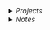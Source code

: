 <details>
<summary><i>Projects</i></summary>

<br>

| <i>Repository</i> | <i>Description</i> |
|--------------------|--------------------|
| <i>[Architectural Optimisation](https://github.com/jepeake/Architectural-Optimisation)</i> | <i> Microarchitectural Exploration with Splay Trees & SimpleScalar. </i>|
| <i>[Neural Network for Regression](https://github.com/jepeake/NN-For-Regression)</i> | <i> A NN Mini-Library & NN Regressor Model to Estimate Housing Prices. </i>|
| <i>[Decision Tree Classifier](https://github.com/jepeake/Decision-Tree-Classifier)</i> | <i> Implementation of a Decision Tree Classifier to Determine Location based on Signal Strength.</i>|
| <i>[C-to-RISCV Compiler](https://github.com/jepeake/C-to-RISCV-Compiler)</i> | <i>C to RISC-V Compiler Implemented with C++, Lex, & Bison</i> |
| <i>[RISC-V CPU](https://github.com/jepeake/RISCV-CPU)</i> | <i> RISC-V CPU Implemented in SystemVerilog & Verified with C++/Verilator </i>|
| <i>[Pathfinder](https://github.com/jepeake/pathfinding-robot)</i> | <i> Autonomous Pathfinder Robot to Navigate, Map & Find Shortest Path through a Maze. </i>|

</details>

<details>
<summary><i>Notes</i></summary>

<br>

| <i>Repository</i> | <i>Description</i> |
|--------------------|--------------------|
| <i>[Imperial EIE Notes](https://github.com/jepeake/Imperial-EIE-Notes)</i> | <i> Notes from Imperial College EIE 3rd Year Course. </i>|

</details>

